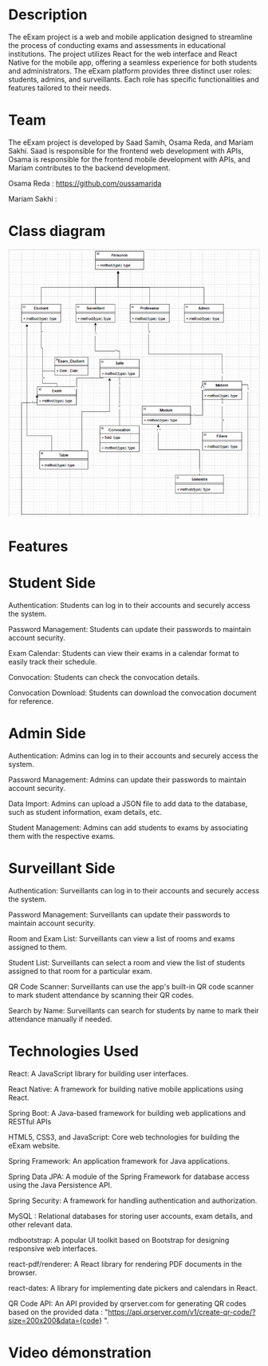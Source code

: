 # Description
The eExam project is a web and mobile application designed to streamline the process of conducting exams and assessments in educational institutions. The project utilizes React for the web interface and React Native for the mobile app, offering a seamless experience for both students and administrators.
The eExam platform provides three distinct user roles: students, admins, and surveillants. Each role has specific functionalities and features tailored to their needs.

# Team
The eExam project is developed by Saad Samih, Osama Reda, and Mariam Sakhi. Saad is responsible for the frontend web development with APIs, Osama is responsible for the frontend mobile development with APIs, and Mariam contributes to the backend development.

Osama Reda   : https://github.com/oussamarida

Mariam Sakhi :
   
# Class diagram   

![alt text](./Class.png)
   
# Features
# Student Side
Authentication: Students can log in to their accounts and securely access the system.

Password Management: Students can update their passwords to maintain account security.

Exam Calendar: Students can view their exams in a calendar format to easily track their schedule.

Convocation: Students can check the convocation details.

Convocation Download: Students can download the convocation document for reference.

# Admin Side
Authentication: Admins can log in to their accounts and securely access the system.

Password Management: Admins can update their passwords to maintain account security.

Data Import: Admins can upload a JSON file to add data to the database, such as student information, exam details, etc.

Student Management: Admins can add students to exams by associating them with the respective exams.

# Surveillant Side
Authentication: Surveillants can log in to their accounts and securely access the system.

Password Management: Surveillants can update their passwords to maintain account security.

Room and Exam List: Surveillants can view a list of rooms and exams assigned to them.

Student List: Surveillants can select a room and view the list of students assigned to that room for a particular exam.

QR Code Scanner: Surveillants can use the app's built-in QR code scanner to mark student attendance by scanning their QR codes.

Search by Name: Surveillants can search for students by name to mark their attendance manually if needed.

# Technologies Used
React: A JavaScript library for building user interfaces.

React Native: A framework for building native mobile applications using React.

Spring Boot: A Java-based framework for building web applications and RESTful APIs

HTML5, CSS3, and JavaScript: Core web technologies for building the eExam website.

Spring Framework: An application framework for Java applications.

Spring Data JPA: A module of the Spring Framework for database access using the Java Persistence API.

Spring Security: A framework for handling authentication and authorization.

MySQL : Relational databases for storing user accounts, exam details, and other relevant data.

mdbootstrap: A popular UI toolkit based on Bootstrap for designing responsive web interfaces.

react-pdf/renderer: A React library for rendering PDF documents in the browser.

react-dates: A library for implementing date pickers and calendars in React.

QR Code API: An API provided by qrserver.com for generating QR codes based on the provided data :
"https://api.qrserver.com/v1/create-qr-code/?size=200x200&data={code} ".

# Video démonstration


